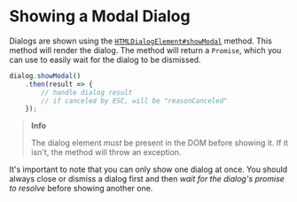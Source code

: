 # Showing a Modal Dialog

Dialogs are shown using the [`HTMLDialogElement#showModal`](../../uxp/class/HTMLDialogElement.md#htmldialogelement-showmodal) method. This method will render the dialog. The method will return a `Promise`, which you can use to easily wait for the dialog to be dismissed.

```js
dialog.showModal()
    .then(result => {
        // handle dialog result
        // if canceled by ESC, will be "reasonCanceled"
    });
```

> **Info**
>
> The dialog element _must_ be present in the DOM before showing it. If it isn't, the method will throw an exception.

It's important to note that you can only show one dialog at once. You should always close or dismiss a dialog first and then _wait for the dialog's promise to resolve_ before showing another one.
